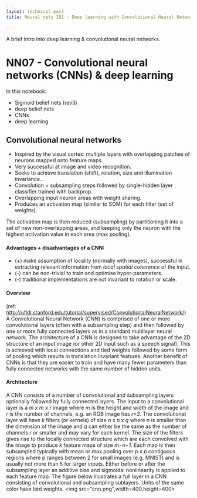 ```yaml
---
layout: technical-post
title: Neural nets 101 - Deep learning with Convolutional Neural Networks 	

---
```


A brief intro into deep learning & convolutional neural networks. 


# NN07 - Convolutional neural networks (CNNs) & deep learning

In this notebook: 
- Sigmoid belief nets (rev3) 
- deep belief nets 
- CNNs 
- deep learning


## Convolutional neural networks
- Inspired by the visual cortex: multiple layers with overlapping patches of neurons mapped onto feature maps. 
- Very successful at image and video recognition. 
- Seeks to achieve translation (shift), rotation, size and illumination invariance... 
- Convolution + subsampling steps followed by single-hidden layer classifier trained with backprop. 
- Overlapping input neuron areas with weight sharing. 
- Produces an activation map (similar to SOM) for each filter (set of weights). 

The activation map is then reduced (subsampling) by partitioning it into a set of new non-overlapping areas, and keeping only the neuron with the highest activation value in each area (max pooling). 

#### Advantages + disadvantages of a CNN: 
- (+) make assumption of locality (normally with images), successful in extracting relevant information from *local spatial coherence* of the input. 
- (-) can be non-trivial to train and optimise hyper-parameters. 
- (-) traditional implementations are not invariant to rotation or scale. 

#### Overview 
(ref: http://ufldl.stanford.edu/tutorial/supervised/ConvolutionalNeuralNetwork/) 
A Convolutional Neural Network (CNN) is comprised of one or more convolutional layers (often with a subsampling step) and then followed by one or more fully connected layers as in a standard multilayer neural network. The architecture of a CNN is designed to take advantage of the 2D structure of an input image (or other 2D input such as a speech signal). This is achieved with local connections and tied weights followed by some form of pooling which results in translation invariant features. Another benefit of CNNs is that they are easier to train and have many fewer parameters than fully connected networks with the same number of hidden units. 

#### Architecture
A CNN consists of a number of convolutional and subsampling layers optionally followed by fully connected layers. The input to a convolutional layer is a *m* x *m* x *r* image where *m* is the height and width of the image and *r* is the number of channels, e.g. an RGB image has *r=3*. The convolutional layer will have *k* filters (or kernels) of size *n* x *n* x *q* where *n* is smaller than the dimension of the image and *q* can either be the same as the number of channels *r* or smaller and may vary for each kernel. The size of the filters gives rise to the locally connected structure which are each convolved with the image to produce *k* feature maps of size *m*−*n*+*1*. Each map is then subsampled typically with mean or max pooling over *p* x *p* contiguous regions where p ranges between 2 for small images (e.g. MNIST) and is usually not more than 5 for larger inputs. Either before or after the subsampling layer an additive bias and sigmoidal nonlinearity is applied to each feature map. The figure below illustrates a full layer in a CNN consisting of convolutional and subsampling sublayers. Units of the same color have tied weights.
<img src="cnn.png",width=400,height=400>



```python

```
